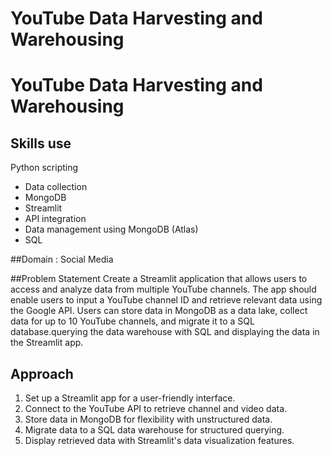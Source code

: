 # YouTube Data Harvesting and Warehousing

# YouTube Data Harvesting and Warehousing

## Skills use
Python scripting
- Data collection
- MongoDB
- Streamlit
- API integration
- Data management using MongoDB (Atlas)
- SQL

##Domain : Social Media

##Problem Statement
Create a Streamlit application that allows users to access and analyze data from multiple YouTube channels. The app should enable users to input a YouTube channel ID and retrieve relevant data using the Google API. Users can store data in MongoDB as a data lake, collect data for up to 10 YouTube channels, and migrate it to a SQL database.querying the data warehouse with SQL and displaying the data in the Streamlit app.

## Approach
1. Set up a Streamlit app for a user-friendly interface.
2. Connect to the YouTube API to retrieve channel and video data.
3. Store data in MongoDB for flexibility with unstructured data.
4. Migrate data to a SQL data warehouse for structured querying.
6. Display retrieved data with Streamlit's data visualization features.
